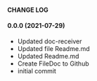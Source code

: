 #### CHANGE LOG

#### 0.0.0 (2021-07-29)

- Updated  doc-receiver
- Updated file Readme.md
- Updated Readme.md
- Create FileDoc to Github
- initial commit
